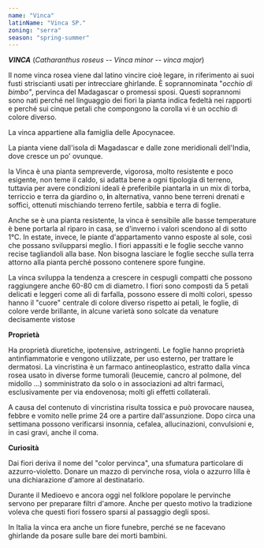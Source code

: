 ```yaml
---
name: "Vinca"
latinName: "Vinca SP."
zoning: "serra"
season: "spring-summer"
---
```


***VINCA*** (*Catharanthus roseus -- Vinca minor -- vinca major*)

Il nome vinca rosea viene dal latino vincire cioè legare, in riferimento
ai suoi fusti striscianti usati per intrecciare ghirlande. È
soprannominata "*occhio di bimbo"*, pervinca del Madagascar o promessi
sposi. Questi soprannomi sono nati perché nel linguaggio dei fiori la
pianta indica fedeltà nei rapporti e perché sui cinque petali che
compongono la corolla vi è un occhio di colore diverso.

La vinca appartiene alla famiglia delle Apocynacee.

La pianta viene dall'isola di Magadascar e dalle zone meridionali
dell'India, dove cresce un po' ovunque.

la Vinca è una pianta sempreverde, vigorosa, molto resistente e poco
esigente, non teme il caldo, si adatta bene a ogni tipologia di terreno,
tuttavia per avere condizioni ideali è preferibile piantarla in un mix
di torba, terriccio e terra da giardino o, **i**n alternativa, vanno
bene terreni drenati e soffici, ottenuti mischiando terreno fertile,
sabbia e terra di foglie.

Anche se è una pianta resistente, la vinca è sensibile alle basse
temperature è bene portarla al riparo in casa, se d\'inverno i valori
scendono al di sotto 1°C. In estate, invece, le piante d\'appartamento
vanno esposte al sole, così che possano svilupparsi meglio. I fiori
appassiti e le foglie secche vanno recise tagliandoli alla base. Non
bisogna lasciare le foglie secche sulla terra attorno alla pianta perché
possono contenere spore fungine.

La vinca sviluppa la tendenza a crescere in cespugli compatti che
possono raggiungere anche 60-80 cm di diametro. I fiori sono
composti da 5 petali delicati e leggeri come ali di farfalla, possono
essere di molti colori, spesso hanno il "cuore" centrale di colore
diverso rispetto ai petali, le foglie, di colore verde
brillante, in alcune varietà sono solcate da venature decisamente
vistose

**Proprietà**

Ha proprietà diuretiche, ipotensive, astringenti. Le foglie hanno
proprietà antinfiammatorie e vengono utilizzate, per uso esterno, per
trattare le dermatosi. La vincristina è un farmaco antineoplastico,
estratto dalla vinca rosea usato in diverse forme tumorali (leucemie,
cancro al polmone, del midollo ...) somministrato da solo o in
associazioni ad altri farmaci, esclusivamente per via endovenosa; molti
gli effetti collaterali.

A causa del contenuto di vincristina risulta tossica e può
provocare nausea, febbre e vomito nelle prime 24 ore a partire
dall\'assunzione. Dopo circa una settimana possono verificarsi insonnia,
cefalea, allucinazioni, convulsioni e, in casi gravi, anche il
coma.

**Curiosità**

Dai fiori deriva il nome del "color pervinca", una sfumatura particolare
di azzurro-violetto. Donare un mazzo di pervinche rosa, viola o azzurro
lilla è una dichiarazione d\'amore al destinatario.

Durante il Medioevo e ancora oggi nel folklore popolare le pervinche
servono per preparare filtri d\'amore. Anche per questo motivo la
tradizione voleva che questi fiori fossero sparsi al passaggio degli
sposi.

In Italia la vinca era anche un fiore funebre, perché se ne facevano
ghirlande da posare sulle bare dei morti bambini.
